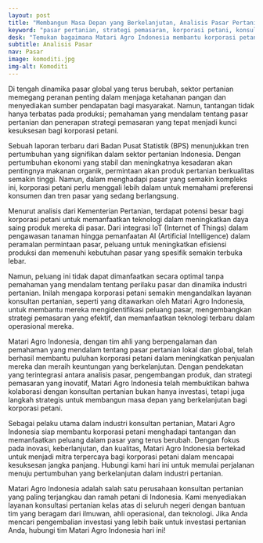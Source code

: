 ```yaml
---
layout: post
title: "Membangun Masa Depan yang Berkelanjutan, Analisis Pasar Pertanian dan Strategi Pemasaran untuk Korporasi Petani"
keyword: "pasar pertanian, strategi pemasaran, korporasi petani, konsultan pertanian, Matari Agro Indonesia, analisis pasar, teknologi pertanian, keberlanjutan pertanian"
desk: "Temukan bagaimana Matari Agro Indonesia membantu korporasi petani memahami pasar pertanian dan mengembangkan strategi pemasaran yang efektif untuk pertumbuhan jangka panjang."
subtitle: Analisis Pasar
nav: Pasar
image: komoditi.jpg
img-alt: Komoditi
---
```


Di tengah dinamika pasar global yang terus berubah, sektor pertanian memegang peranan penting dalam menjaga ketahanan pangan dan menyediakan sumber pendapatan bagi masyarakat. Namun, tantangan tidak hanya terbatas pada produksi; pemahaman yang mendalam tentang pasar pertanian dan penerapan strategi pemasaran yang tepat menjadi kunci kesuksesan bagi korporasi petani.

Sebuah laporan terbaru dari Badan Pusat Statistik (BPS) menunjukkan tren pertumbuhan yang signifikan dalam sektor pertanian Indonesia. Dengan pertumbuhan ekonomi yang stabil dan meningkatnya kesadaran akan pentingnya makanan organik, permintaan akan produk pertanian berkualitas semakin tinggi. Namun, dalam menghadapi pasar yang semakin kompleks ini, korporasi petani perlu menggali lebih dalam untuk memahami preferensi konsumen dan tren pasar yang sedang berlangsung.

Menurut analisis dari Kementerian Pertanian, terdapat potensi besar bagi korporasi petani untuk memanfaatkan teknologi dalam meningkatkan daya saing produk mereka di pasar. Dari integrasi IoT (Internet of Things) dalam pengawasan tanaman hingga pemanfaatan AI (Artificial Intelligence) dalam peramalan permintaan pasar, peluang untuk meningkatkan efisiensi produksi dan memenuhi kebutuhan pasar yang spesifik semakin terbuka lebar.

Namun, peluang ini tidak dapat dimanfaatkan secara optimal tanpa pemahaman yang mendalam tentang perilaku pasar dan dinamika industri pertanian. Inilah mengapa korporasi petani semakin mengandalkan layanan konsultan pertanian, seperti yang ditawarkan oleh Matari Agro Indonesia, untuk membantu mereka mengidentifikasi peluang pasar, mengembangkan strategi pemasaran yang efektif, dan memanfaatkan teknologi terbaru dalam operasional mereka.

Matari Agro Indonesia, dengan tim ahli yang berpengalaman dan pemahaman yang mendalam tentang pasar pertanian lokal dan global, telah berhasil membantu puluhan korporasi petani dalam meningkatkan penjualan mereka dan meraih keuntungan yang berkelanjutan. Dengan pendekatan yang terintegrasi antara analisis pasar, pengembangan produk, dan strategi pemasaran yang inovatif, Matari Agro Indonesia telah membuktikan bahwa kolaborasi dengan konsultan pertanian bukan hanya investasi, tetapi juga langkah strategis untuk membangun masa depan yang berkelanjutan bagi korporasi petani.

Sebagai pelaku utama dalam industri konsultan pertanian, Matari Agro Indonesia siap membantu korporasi petani menghadapi tantangan dan memanfaatkan peluang dalam pasar yang terus berubah. Dengan fokus pada inovasi, keberlanjutan, dan kualitas, Matari Agro Indonesia bertekad untuk menjadi mitra terpercaya bagi korporasi petani dalam mencapai kesuksesan jangka panjang. Hubungi kami hari ini untuk memulai perjalanan menuju pertumbuhan yang berkelanjutan dalam industri pertanian.

Matari Agro Indonesia adalah salah satu perusahaan konsultan pertanian yang paling terjangkau dan ramah petani di Indonesia. Kami menyediakan layanan konsultasi pertanian kelas atas di seluruh negeri dengan bantuan tim yang beragam dari ilmuwan, ahli operasional, dan teknologi. Jika Anda mencari pengembalian investasi yang lebih baik untuk investasi pertanian Anda, hubungi tim Matari Agro Indonesia hari ini!
